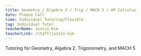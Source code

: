 ```yaml
---
title: Geometry / Algebra 2 / Trig / MACH 5 / AP Calculus
date: Please Call
time: Individual Tutoring/Flexible
tag: Individual Tutor
teacherName: Justin Kim
teacherLink: /staff/justin-kim
---
```

Tutoring for Geometry, Algebra 2, Trigonometry, and MACH 5